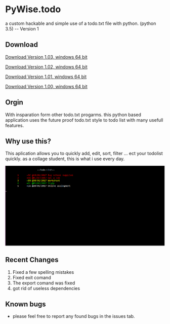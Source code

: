 # PyWise.todo
a custom hackable and simple use of a todo.txt file with python. (python 3.5) -- Version 1

## Download

[Download Version 1.03, windows 64 bit](https://www.dropbox.com/sh/qwtec0jz1z96hr8/AACEBcmKK6pxtm0I1-fCPb4Ma?dl=1)

[Download Version 1.02, windows 64 bit](https://www.dropbox.com/sh/2wgyhlfokejsvkz/AADm0U6YBkYZAZ_dVD9W0VFDa?dl=1)

[Download Version 1.01, windows 64 bit](https://www.dropbox.com/sh/e54cz16eoc929ay/AABYhia_C8_JvjCskFNTZVw4a?dl=1)

[Download Version 1.00, windows 64 bit](https://www.dropbox.com/sh/jgequag905nqj5b/AADKew73f3nw6_TKhTv50R8sa?dl=1)

## Orgin
With insparation form other todo.txt progarms. this python based application uses the future proof todo.txt style to todo list with many usefull features. 

## Why use this?
This aplication allows you to quickly add, edit, sort, filter ... ect your todolist quickly. as a collage student, this is what i use every day. 

![alt tag](https://github.com/samuellando/PyWise.todo/blob/master/Capture.PNG)

## Recent Changes
1. Fixed a few spelling mistakes
2. Fixed exit comand
3. The export comand was fixed
4. got rid of useless dependencies

## Known bugs
- please feel free to report any found bugs in the issues tab.
